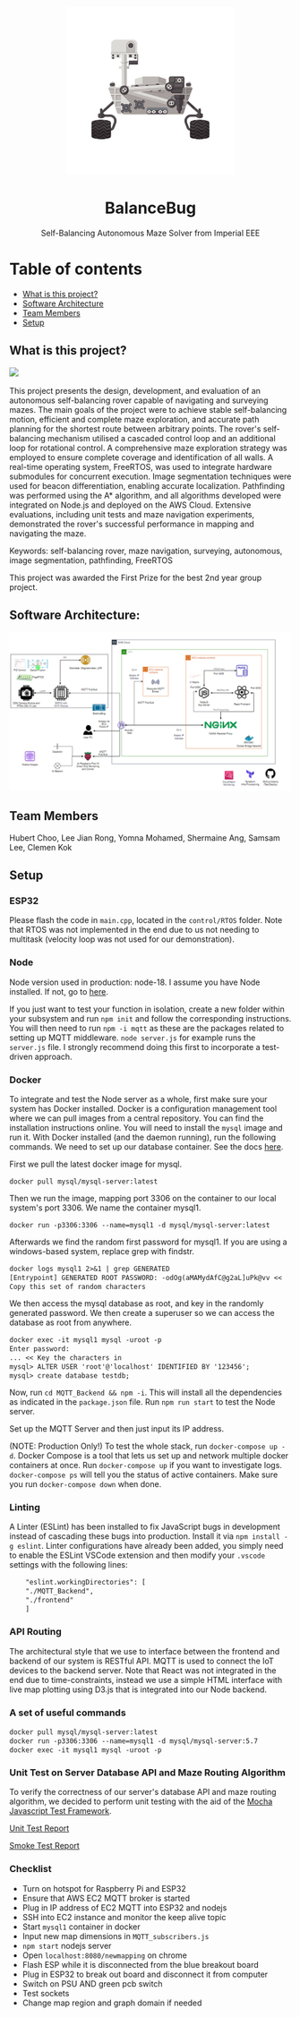 <p align="center">
  <a href="http://intranet.ee.ic.ac.uk/electricalengineering/eecourses_t4/course_content.asp?c=ELEC50003&s=I2#start">
    <img
      alt="BalanceBug"
      src="report/img/istockphoto-470365028-612x612-removebg-preview.png"
      width="300"
    />
  </a>
</p>


<div align="center">
  <h1>BalanceBug</h1>
  
<p>
  Self-Balancing Autonomous Maze Solver from Imperial EEE
</p>

</div>

# Table of contents

* [What is this project?](#what-is-this-project)
* [Software Architecture](#software-architecture)
* [Team Members](#team-members)
* [Setup](#setup)

## What is this project?

![](https://github.com/clemenkok/BalanceBug/blob/main/report/bb.gif)

This project presents the design, development, and evaluation of an autonomous self-balancing rover capable of navigating and surveying mazes. The main goals of the project were to achieve stable self-balancing motion, efficient and complete maze exploration, and accurate path planning for the shortest route between arbitrary points. The rover's self-balancing mechanism utilised a cascaded control loop and an additional loop for rotational control. A comprehensive maze exploration strategy was employed to ensure complete coverage and identification of all walls. A real-time operating system, FreeRTOS, was used to integrate hardware submodules for concurrent execution. Image segmentation techniques were used for beacon differentiation, enabling accurate localization. Pathfinding was performed using the A* algorithm, and all algorithms developed were integrated on Node.js and deployed on the AWS Cloud. Extensive evaluations, including unit tests and maze navigation experiments, demonstrated the rover's successful performance in mapping and navigating the maze.  

Keywords: self-balancing rover, maze navigation, surveying, autonomous, image segmentation, pathfinding, FreeRTOS  

This project was awarded the First Prize for the best 2nd year group project.

## Software Architecture:  

![arch4](report/img/archi.png)

## Team Members

Hubert Choo, Lee Jian Rong, Yomna Mohamed, Shermaine Ang, Samsam Lee, Clemen Kok

## Setup

### ESP32

Please flash the code in `main.cpp`, located in the `control/RTOS` folder. Note that RTOS was not implemented in the end due to us not needing to multitask (velocity loop was not used for our demonstration).

### Node

Node version used in production: node-18. I assume you have Node installed. If not, go to [here](https://nodejs.org/en/download).   

If you just want to test your function in isolation, create a new folder within your subsystem and run `npm init` and follow the corresponding instructions. You will then need to run `npm -i mqtt` as these are the packages related to setting up MQTT middleware. `node server.js` for example runs the `server.js` file. I strongly recommend doing this first to incorporate a test-driven approach.

### Docker

To integrate and test the Node server as a whole, first make sure your system has Docker installed. Docker is a configuration management tool where we can pull images from a central repository. You can find the installation instructions online. You will need to install the `mysql` image and run it. With Docker installed (and the daemon running), run the following commands. We need to set up our database container. See the docs [here](https://hub.docker.com/r/mysql/mysql-server).  

First we pull the latest docker image for mysql.  

```
docker pull mysql/mysql-server:latest
```

Then we run the image, mapping port 3306 on the container to our local system's port 3306. We name the container mysql1.   

```
docker run -p3306:3306 --name=mysql1 -d mysql/mysql-server:latest
```

Afterwards we find the random first password for mysql1. If you are using a windows-based system, replace grep with findstr.  

```
docker logs mysql1 2>&1 | grep GENERATED
[Entrypoint] GENERATED ROOT PASSWORD: -odOg(aMAMydAfC@g2aL]uPk@vv << Copy this set of random characters
```

We then access the mysql database as root, and key in the randomly generated password. We then create a superuser so we can access the database as root from anywhere.  

```
docker exec -it mysql1 mysql -uroot -p
Enter password: 
... << Key the characters in
mysql> ALTER USER 'root'@'localhost' IDENTIFIED BY '123456';
mysql> create database testdb;
```

Now, run `cd MQTT_Backend && npm -i`. This will install all the dependencies as indicated in the `package.json` file. Run `npm run start` to test the Node server.  

Set up the MQTT Server and then just input its IP address.   

(NOTE: Production Only!) To test the whole stack, run `docker-compose up -d`. Docker Compose is a tool that lets us set up and network multiple docker containers at once. Run `docker-compose up` if you want to investigate logs. `docker-compose ps` will tell you the status of active containers. Make sure you run `docker-compose down` when done.  

### Linting

A Linter (ESLint) has been installed to fix JavaScript bugs in development instead of cascading these bugs into production. Install it via `npm install -g eslint`. Linter configurations have already been added, you simply need to enable the ESLint VSCode extension and then modify your `.vscode` settings with the following lines:

```
    "eslint.workingDirectories": [
    "./MQTT_Backend", 
    "./frontend"
    ]
```

### API Routing

The architectural style that we use to interface between the frontend and backend of our system is RESTful API. MQTT is used to connect the IoT devices to the backend server. Note that React was not integrated in the end due to time-constraints, instead we use a simple HTML interface with live map plotting using D3.js that is integrated into our Node backend.  


### A set of useful commands

```
docker pull mysql/mysql-server:latest
docker run -p3306:3306 --name=mysql1 -d mysql/mysql-server:5.7
docker exec -it mysql1 mysql -uroot -p
```


### Unit Test on Server Database API and Maze Routing Algorithm

To verify the correctness of our server's database API and maze routing algorithm, we decided to perform unit testing with the aid of the [Mocha Javascript Test Framework](https://mochajs.org/).

[Unit Test Report](./MQTT_Backend/test/unittest.md)

[Smoke Test Report](./MQTT_Backend/smoketest/smoketest.md)


### Checklist

- Turn on hotspot for Raspberry Pi and ESP32
- Ensure that AWS EC2 MQTT broker is started
- Plug in IP address of EC2 MQTT into ESP32 and nodejs
- SSH into EC2 instance and monitor the keep alive topic 
- Start `mysql1` container in docker
- Input new map dimensions in `MQTT_subscribers.js`
- `npm start` nodejs server
- Open `localhost:8080/newmapping` on chrome
- Flash ESP while it is disconnected from the blue breakout board
- Plug in ESP32 to break out board and disconnect it from computer
- Switch on PSU AND green pcb switch
- Test sockets
- Change map region and graph domain if needed
